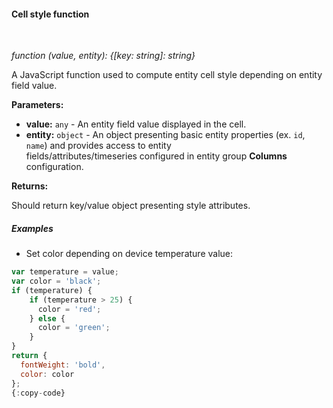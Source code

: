 #### Cell style function

<div class="divider"></div>
<br/>

*function (value, entity): {[key: string]: string}*

A JavaScript function used to compute entity cell style depending on entity field value.

**Parameters:**

<ul>
  <li><b>value:</b> <code>any</code> - An entity field value displayed in the cell.
  </li>
  <li><b>entity:</b> <code>object</code> - An 
            <span trigger-style="fontSize: 16px;" trigger-text="<b>ShortEntityView</b>" tb-help-popup="entity_group/short_entity_view_obj"></span> object
            presenting basic entity properties (ex. <code>id</code>, <code>name</code>) and provides access to entity<br>
            fields/attributes/timeseries configured in entity group <b>Columns</b> configuration.
  </li>
</ul>

**Returns:**

Should return key/value object presenting style attributes.

<div class="divider"></div>

##### Examples

* Set color depending on device temperature value:

```javascript
var temperature = value;
var color = 'black';
if (temperature) {
    if (temperature > 25) {
      color = 'red';
    } else {
      color = 'green';
    }
}
return {
  fontWeight: 'bold',
  color: color
};
{:copy-code}
```

<br>
<br>
